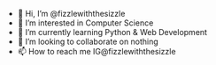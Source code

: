 - 👋 Hi, I’m @fizzlewiththesizzle
- 👀 I’m interested in Computer Science
- 🌱 I’m currently learning Python & Web Development
- 💞️ I’m looking to collaborate on nothing
- 📫 How to reach me IG@fizzlewiththesizzle 

<!---
fizzlewiththesizzle/fizzlewiththesizzle is a ✨ special ✨ repository because its `README.md` (this file) appears on your GitHub profile.
You can click the Preview link to take a look at your changes.
--->
